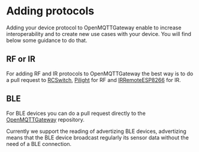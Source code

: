 # Adding protocols

Adding your device protocol to OpenMQTTGateway enable to increase interoperability and to create new use cases with your device. You will find below some guidance to do that. 

## RF or IR
For adding RF and IR protocols to OpenMQTTGateway the best way is to do a pull request to [RCSwitch](https://github.com/1technophile/rc-switch), [Pilight](https://github.com/pilight/pilight) for RF and [IRRemoteESP8266](https://github.com/crankyoldgit/IRremoteESP8266) for IR.

## BLE
For BLE devices you can do a pull request directly to the [OpenMQTTGateway](https://github.com/1technophile/OpenMQTTGateway) repository.

Currently we support the reading of advertizing BLE devices, advertizing means that the BLE device broadcast regularly its sensor data without the need of a BLE connection.

